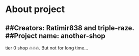 # About project
##Creators: Ratimir838 and triple-raze.  
##Project name: another-shop
----
tier 0 shop 🔥🔥🔥. But not for long time...
